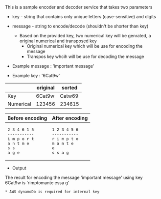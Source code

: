This is a sample encoder and decoder service that takes two parameters

  * key - string that contains only unique letters (case-sensitive) and digits
  * message - string to encode/decode (shouldn't be shorter than key)


	* Based on the provided key, two numerical key will be genrated, a original numerical and transposed key
		* Original numerical key which will be use for encoding the message
		* Transpos key whcih will be use for decoding the message

* Example message : 'important message'
* Example key : '6Cat9w'

|           | original | 	sorted |
|-----------|----------|---------|
| Key       | 6Cat9w   | 	Catw69 |
| Numerical | 123456   | 	234615 |


| Before encoding                                                                        | After encoding                                                                          |
|----------------------------------------------------------------------------------------|-----------------------------------------------------------------------------------------|
| <pre>2 3 4 6 1 5 <br>-----------<br>i m p o r t<br>a n t   m e<br>s s a g	e	<br></pre> | <pre>1 2 3 4 5 6 <br>----------- <br>r i m p t o <br>m a n t e <br>e s s a g <br></pre> |


* Output

The result for encoding the message 'important message' using key 6Cat9w is 'rimptomante essa g'

    * AWS dynamoDb is required for internal key
